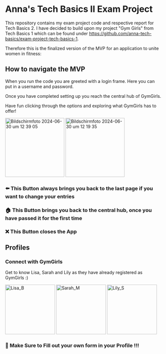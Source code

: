# Anna's Tech Basics II Exam Project
This repository contains my exam project code and respective report for Tech Basics 2. 
I have decided to build upon my project "Gym Girls" from Tech Basics 1 which can be found under https://github.com/anna-tech-basics/exam-project-tech-basics-1. 

Therefore this is the finalized version of the MVP for an application to unite women in fitness:

## How to navigate the MVP
When you run the code you are greeted with a login frame. Here you can put in a username and password. 

Once you have completed setting up you reach the central hub of GymGirls.

Have fun clicking through the options and exploring what GymGirls has to offer!

<img width="190" alt="Bildschirmfoto 2024-06-30 um 12 39 05" src="https://github.com/anna-tech-basics/anna-kroeger-tb-II/assets/150140177/b1f34ad9-e9a0-4786-9823-bf60250ce819"> <img width="190" alt="Bildschirmfoto 2024-06-30 um 12 19 35" src="https://github.com/anna-tech-basics/anna-kroeger-tb-II/assets/150140177/385ea712-1949-4819-a086-ae8a5cd4d19f">


### ⬅️ This Button always brings you back to the last page if you want to change your entries 

### 🏠 This Button brings you back to the central hub, once you have passed it for the first time 

### ❌ This Button closes the App 

## Profiles 

### Connect with GymGirls
Get to know Lisa, Sarah and Lily as they have already registered as GymGirls :)

<img width="160" alt="Lisa_B" src="https://github.com/anna-tech-basics/anna-kroeger-tb-II/assets/150140177/f116ded7-d568-42f7-a3cd-94718b022eb7"> <img width="160" alt="Sarah_M" src="https://github.com/anna-tech-basics/anna-kroeger-tb-II/assets/150140177/96267fb0-5049-4f9b-9fab-6eb3d3b7870f"> <img width="160" alt="Lily_S" src="https://github.com/anna-tech-basics/anna-kroeger-tb-II/assets/150140177/53527858-ecd3-46b8-b28b-8dcddc2d828f">


### 👤 Make Sure to Fill out your own form in your Profile !!!
